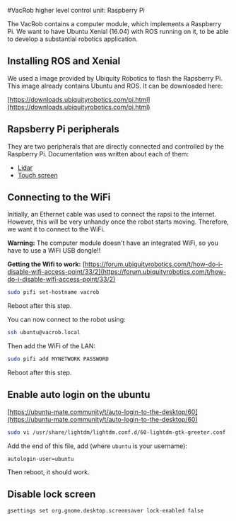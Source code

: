 #VacRob higher level control unit: Raspberry Pi

The VacRob contains a computer module, which implements a Raspberry Pi. We want to have Ubuntu Xenial (16.04) with ROS running on it, to be able to develop a substantial robotics application.

## Installing ROS and Xenial

We used a image provided by Ubiquity Robotics to flash the Rapsberry Pi. This image already contains Ubuntu and ROS. It can be downloaded here:

[https://downloads.ubiquityrobotics.com/pi.html](https://downloads.ubiquityrobotics.com/pi.html)

## Rapsberry Pi peripherals

They are two peripherals that are directly connected and controlled by the Raspberry Pi. Documentation was written about each of them:

- [Lidar](./lidar/lidar.md)
- [Touch screen](./touchScreen/touchScreen.md)

## Connecting to the WiFi

Initially, an Ethernet cable was used to connect the rapsi to the internet. However, this will be very unhandy once the robot starts moving. Therefore, we want it to connect to the WiFi.

**Warning:** The computer module doesn't have an integrated WiFi, so you have to use a WiFi USB dongle!!

**Getting the Wifi to work:** [https://forum.ubiquityrobotics.com/t/how-do-i-disable-wifi-access-point/33/2](https://forum.ubiquityrobotics.com/t/how-do-i-disable-wifi-access-point/33/2)

```bash
sudo pifi set-hostname vacrob
```

Reboot after this step.

You can now connect to the robot using:

```bash
ssh ubuntu@vacrob.local
```

Then add the WiFi of the LAN:

```bash
sudo pifi add MYNETWORK PASSWORD
```

Reboot after this step.

## Enable auto login on the ubuntu

[https://ubuntu-mate.community/t/auto-login-to-the-desktop/60](https://ubuntu-mate.community/t/auto-login-to-the-desktop/60)

```bash
sudo vi /usr/share/lightdm/lightdm.conf.d/60-lightdm-gtk-greeter.conf
```

Add the end of this file, add (where `ubuntu` is your username):

```
autologin-user=ubuntu
```

Then reboot, it should work.

## Disable lock screen

```bash
gsettings set org.gnome.desktop.screensaver lock-enabled false
```
